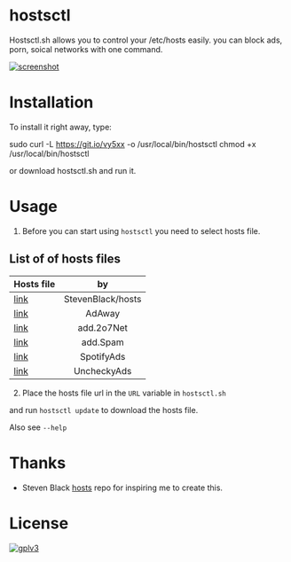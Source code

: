 # hostsctl

Hostsctl.sh allows you to control your /etc/hosts easily. you can block ads, porn, soical networks with one command.

[![screenshot](https://raw.githubusercontent.com/wiki/0xl3vi/hostsctl/cast.gif)](cast)


# Installation

To install it right away, type: 

  sudo curl -L https://git.io/vy5xx -o /usr/local/bin/hostsctl
  chmod +x /usr/local/bin/hostsctl

or download hostsctl.sh and run it.

# Usage

1. Before you can start using `hostsctl` you need to select hosts file.

## List of of hosts files

Hosts file | by 
-----------|:------:
[link](https://github.com/StevenBlack/hosts/blob/master/readme.md#list-of-all-hosts-file-variants) | StevenBlack/hosts
[link](https://raw.githubusercontent.com/AdAway/adaway.github.io/master/hosts.txt) | AdAway
[link](https://raw.githubusercontent.com/AdAway/adaway.github.io/master/hosts.txt) | add.2o7Net
[link](https://raw.githubusercontent.com/FadeMind/hosts.extras/master/add.Spam/hosts) | add.Spam
[link](https://raw.githubusercontent.com/FadeMind/hosts.extras/master/SpotifyAds/hosts) | SpotifyAds
[link](https://raw.githubusercontent.com/FadeMind/hosts.extras/master/UncheckyAds/hosts) | UncheckyAds


2. Place the hosts file url in the `URL` variable in `hostsctl.sh`

and run `hostsctl update` to download the hosts file.

Also see `--help`


# Thanks

* Steven Black [hosts](https://github.com/StevenBlack/hosts) repo for inspiring me to create this.


# License

[![gplv3](https://www.gnu.org/graphics/gplv3-127x51.png)](gplv3)
